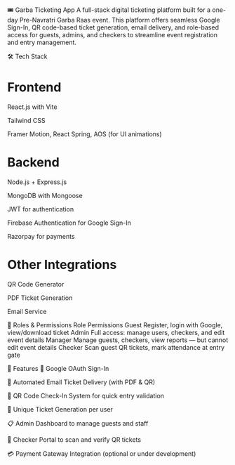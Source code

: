 🎟️ Garba Ticketing App
A full-stack digital ticketing platform built for a one-day Pre-Navratri Garba Raas event. This platform offers seamless Google Sign-In, QR code-based ticket generation, email delivery, and role-based access for guests, admins, and checkers to streamline event registration and entry management.

🛠 Tech Stack
# Frontend
React.js with Vite

Tailwind CSS

Framer Motion, React Spring, AOS (for UI animations)

# Backend
Node.js + Express.js

MongoDB with Mongoose

JWT for authentication

Firebase Authentication for Google Sign-In

Razorpay for payments 

# Other Integrations
QR Code Generator

PDF Ticket Generation

Email Service

🔐 Roles & Permissions
Role	Permissions
Guest	Register, login with Google, view/download ticket
Admin	Full access: manage users, checkers, and edit event details
Manager	Manage guests, checkers, view reports — but cannot edit event details
Checker	Scan guest QR tickets, mark attendance at entry gate


🚀 Features
🔐 Google OAuth Sign-In

📩 Automated Email Ticket Delivery (with PDF & QR)

🧾 QR Code Check-In System for quick entry validation

🎫 Unique Ticket Generation per user

📋 Admin Dashboard to manage guests and staff

👥 Checker Portal to scan and verify QR tickets

💳 Payment Gateway Integration (optional or under development)